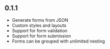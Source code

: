 ## 0.1.1

- Generate forms from JSON
- Custom styles and layouts
- Support for form validation
- Support for form submission
- Forms can be grouped with unlimited nesting

